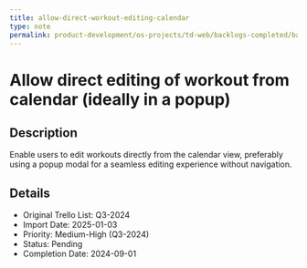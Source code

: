 ```yaml
---
title: allow-direct-workout-editing-calendar
type: note
permalink: product-development/os-projects/td-web/backlogs-completed/backlog-specs/allow-direct-workout-editing-calendar
---
```


# Allow direct editing of workout from calendar (ideally in a popup)

## Description
Enable users to edit workouts directly from the calendar view, preferably using a popup modal for a seamless editing experience without navigation.

## Details
- Original Trello List: Q3-2024
- Import Date: 2025-01-03
- Priority: Medium-High (Q3-2024)
- Status: Pending
- Completion Date: 2024-09-01